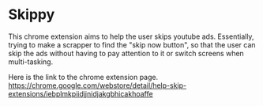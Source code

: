 # Skippy
This chrome extension aims to help the user skips youtube ads. 
Essentially, trying to make a scrapper to find the "skip now button", so that the user can skip the ads
without having to pay attention to it or switch screens when multi-tasking. 

Here is the link to the chrome extension page.
<br />
https://chrome.google.com/webstore/detail/help-skip-extensions/iebplmkpiidjjnidjakgbhicakhoaffe
